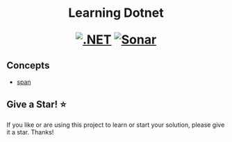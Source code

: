 
<h1 align="center">
  <br />
    Learning Dotnet 
  <br />
  
  [![.NET](https://github.com/sandeshkota/awesome-dotnet/actions/workflows/dotnet.yml/badge.svg)](https://github.com/sandeshkota/awesome-dotnet/actions/workflows/dotnet.yml)
  [![Sonar](https://github.com/sandeshkota/awesome-dotnet/actions/workflows/sonar.yml/badge.svg)](https://github.com/sandeshkota/awesome-dotnet/actions/workflows/sonar.yml)

</h1>

## Concepts
- [span](https://github.com/sandeshkota/awesome-dotnet/tree/main/awesome-dotnet/Span)
  
## Give a Star! :star:
If you like or are using this project to learn or start your solution, please give it a star. Thanks!

